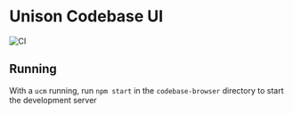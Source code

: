 Unison Codebase UI
==================

![CI](https://github.com/unisonweb/codebase-ui/workflows/CI/badge.svg)

Running
-------

With a `ucm` running, run `npm start` in the `codebase-browser` directory to start the development server
